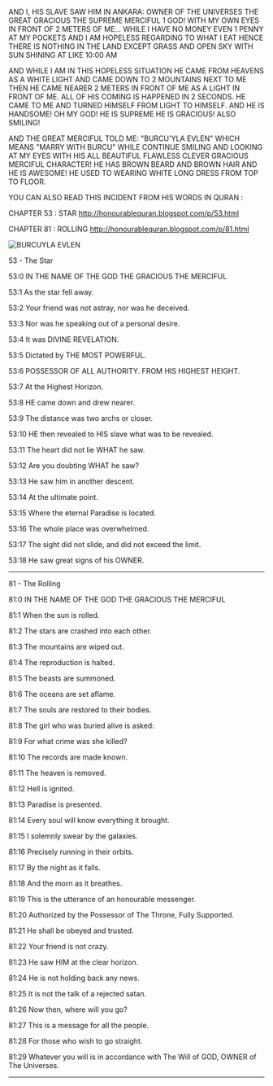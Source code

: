 AND I, HIS SLAVE SAW HIM IN ANKARA: OWNER OF THE UNIVERSES THE GREAT GRACIOUS THE SUPREME MERCIFUL 1 GOD! WITH MY OWN EYES IN FRONT OF 2 METERS OF ME... WHILE I HAVE NO MONEY EVEN 1 PENNY AT MY POCKETS AND I AM HOPELESS REGARDING TO WHAT I EAT HENCE THERE IS NOTHING IN THE LAND EXCEPT GRASS AND OPEN SKY WITH SUN SHINING AT LIKE 10:00 AM

AND WHILE I AM IN THIS HOPELESS SITUATION HE CAME FROM HEAVENS AS A WHITE LIGHT AND CAME DOWN TO 2 MOUNTAINS NEXT TO ME THEN HE CAME NEARER 2 METERS IN FRONT OF ME AS A LIGHT IN FRONT OF ME. ALL OF HIS COMING IS HAPPENED IN 2 SECONDS. HE CAME TO ME AND TURNED HIMSELF FROM LIGHT TO HIMSELF. AND HE IS HANDSOME! OH MY GOD! HE IS SUPREME HE IS GRACIOUS! ALSO SMILING!

AND THE GREAT MERCIFUL TOLD ME: "BURCU'YLA EVLEN" WHICH MEANS "MARRY WITH BURCU" WHILE CONTINUE SMILING AND LOOKING AT MY EYES WITH HIS ALL BEAUTIFUL FLAWLESS CLEVER GRACIOUS MERCIFUL CHARACTER! HE HAS BROWN BEARD AND BROWN HAIR AND HE IS AWESOME! HE USED TO WEARING WHITE LONG DRESS FROM TOP TO FLOOR.

YOU CAN ALSO READ THIS INCIDENT FROM HIS WORDS IN QURAN :

CHAPTER 53 : STAR http://honourablequran.blogspot.com/p/53.html

CHAPTER 81 : ROLLING http://honourablequran.blogspot.com/p/81.html

![BURCUYLA EVLEN](https://user-images.githubusercontent.com/8404792/215317980-b4f6c581-e24e-4a17-a452-a22ccc164f69.jpg)

53 - The Star

53:0 IN THE NAME OF THE GOD THE GRACIOUS THE MERCIFUL

53:1 As the star fell away.

53:2 Your friend was not astray, nor was he deceived.

53:3 Nor was he speaking out of a personal desire.

53:4 It was DIVINE REVELATION.

53:5 Dictated by THE MOST POWERFUL.

53:6 POSSESSOR OF ALL AUTHORITY. FROM HIS HIGHEST HEIGHT.

53:7 At the Highest Horizon.

53:8 HE came down and drew nearer.

53:9 The distance was two archs or closer.

53:10 HE then revealed to HIS slave what was to be revealed.

53:11 The heart did not lie WHAT he saw.

53:12 Are you doubting WHAT he saw?

53:13 He saw him in another descent.

53:14 At the ultimate point.

53:15 Where the eternal Paradise is located.

53:16 The whole place was overwhelmed.

53:17 The sight did not slide, and did not exceed the limit.

53:18 He saw great signs of his OWNER.

----------------------------------------------

81 - The Rolling
 
81:0 IN THE NAME OF THE GOD THE GRACIOUS THE MERCIFUL 
 
81:1 When the sun is rolled. 
 
81:2 The stars are crashed into each other. 
 
81:3 The mountains are wiped out. 
 
81:4 The reproduction is halted. 
 
81:5 The beasts are summoned. 
 
81:6 The oceans are set aflame. 
 
81:7 The souls are restored to their bodies. 
 
81:8 The girl who was buried alive is asked: 
 
81:9 For what crime was she killed? 
 
81:10 The records are made known. 
 
81:11 The heaven is removed. 
 
81:12 Hell is ignited. 
 
81:13 Paradise is presented. 
 
81:14 Every soul will know everything it brought. 
 
81:15 I solemnly swear by the galaxies. 
 
81:16 Precisely running in their orbits. 
 
81:17 By the night as it falls. 
 
81:18 And the morn as it breathes. 
 
81:19 This is the utterance of an honourable messenger. 
 
81:20 Authorized by the Possessor of The Throne, Fully Supported. 
 
81:21 He shall be obeyed and trusted. 
 
81:22 Your friend is not crazy. 
 
81:23 He saw HIM at the clear horizon. 
 
81:24 He is not holding back any news. 
 
81:25 It is not the talk of a rejected satan. 
 
81:26 Now then, where will you go? 
 
81:27 This is a message for all the people. 
 
81:28 For those who wish to go straight. 
 
81:29 Whatever you will is in accordance with The Will of GOD, OWNER of The Universes.

----------------------------------------------
